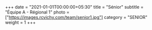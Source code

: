 +++
date = "2021-01-01T00:00:00+05:30"
title = "Sénior"
subtitle = "Équipe A - Régional 1"
photo = ["https://images.rcvichy.com/team/senior1.jpg"]
category = "SENIOR"
weight = 1
+++ 

